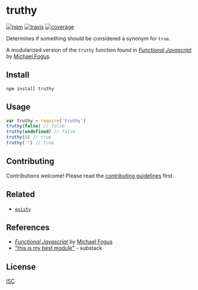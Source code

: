 # truthy

[![npm][npm-image]][npm-url]
[![travis][travis-image]][travis-url]
[![coverage][coverage-image]][coverage-url]

[npm-image]: https://img.shields.io/npm/v/@bret/truthy.svg?style=flat-square
[npm-url]: https://www.npmjs.com/package/@bret/truthy
[travis-image]: https://img.shields.io/travis/bcomnes/truthy.svg?style=flat-square
[travis-url]: https://travis-ci.org/bcomnes/truthy
[coverage-image]: https://img.shields.io/codeclimate/coverage/github/bcomnes/truthy.svg?style=flat-square
[coverage-url]: https://codeclimate.com/github/bcomnes/truthy


Determines if something should be considered a synonym for `true`.

A modularized version of the `truthy` function found in [*Functional Javascript*](http://shop.oreilly.com/product/0636920028857.do) by [Michael Fogus](http://blog.fogus.me/).

## Install

```
npm install truthy
```

## Usage

```js
var truthy = require('truthy')
truthy(false) // false
truthy(undefined) // false
truthy(0) // true
truthy('') // true
```

## Contributing

Contributions welcome! Please read the [contributing guidelines](CONTRIBUTING.md) first.

## Related

- [`existy`](https://www.npmjs.com/package/existy)

## References

- [*Functional Javascript*](http://shop.oreilly.com/product/0636920028857.do) by [Michael Fogus](http://blog.fogus.me/)
- ["this is my best module"](https://twitter.com/substack/status/469024887949242368) - substack

## License

[ISC](LICENSE)

